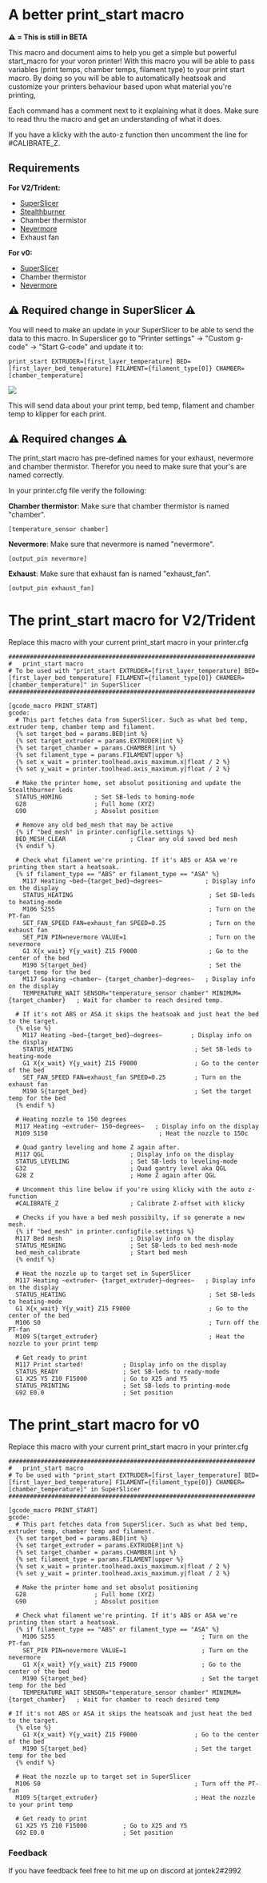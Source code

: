 # A better print_start macro

**:warning: = This is still in BETA**

This macro and document aims to help you get a simple but powerful start_macro for your voron printer! With this macro you will be able to pass variables (print temps, chamber temps, filament type) to your print start macro. By doing so you will be able to automatically heatsoak and customize your printers behaviour based upon what material you're printing, 

Each command has a comment next to it explaining what it does. Make sure to read thru the macro and get an understanding of what it does.

If you have a klicky with the auto-z function then uncomment the line for #CALIBRATE_Z.

## Requirements

**For V2/Trident:**

- [SuperSlicer](https://github.com/supermerill/SuperSlicer)
- [Stealthburner](https://vorondesign.com/voron_stealthburner)
- Chamber thermistor
- [Nevermore](https://github.com/nevermore3d/Nevermore_Micro)
- Exhaust fan

**For v0:**

- [SuperSlicer](https://github.com/supermerill/SuperSlicer)
- Chamber thermistor
- [Nevermore](https://github.com/nevermore3d/Nevermore_Micro)


## :warning: Required change in SuperSlicer :warning:
You will need to make an update in your SuperSlicer to be able to send the data to this macro. In Superslicer go to "Printer settings" -> "Custom g-code" -> "Start G-code" and update it to:

```
print_start EXTRUDER=[first_layer_temperature] BED=[first_layer_bed_temperature] FILAMENT={filament_type[0]} CHAMBER=[chamber_temperature]
```

![](/images/image1.png) 

This will send data about your print temp, bed temp, filament and chamber temp to klipper for each print.

## :warning: Required changes :warning:

The print_start macro has pre-defined names for your exhaust, nevermore and chamber thermistor. Therefor you need to make sure that your's are named correctly.

In your printer.cfg file verify the following:

**Chamber thermistor**:
Make sure that chamber thermistor is named "chamber".

```
[temperature_sensor chamber]
```

**Nevermore**:
Make sure that nevermore is named "nevermore".

```
[output_pin nevermore]
```

**Exhaust**:
Make sure that exhaust fan is named "exhaust_fan".

```
[output_pin exhaust_fan]
```

# The print_start macro for V2/Trident

Replace this macro with your current print_start macro in your printer.cfg

```
#####################################################################
#   print_start macro
# To be used with "print_start EXTRUDER=[first_layer_temperature] BED=[first_layer_bed_temperature] FILAMENT={filament_type[0]} CHAMBER=[chamber_temperature]" in SuperSlicer
#####################################################################

[gcode_macro PRINT_START]
gcode:
  # This part fetches data from SuperSlicer. Such as what bed temp, extruder temp, chamber temp and filament.
  {% set target_bed = params.BED|int %}
  {% set target_extruder = params.EXTRUDER|int %}
  {% set target_chamber = params.CHAMBER|int %}
  {% set filament_type = params.FILAMENT|upper %}
  {% set x_wait = printer.toolhead.axis_maximum.x|float / 2 %}
  {% set y_wait = printer.toolhead.axis_maximum.y|float / 2 %}

  # Make the printer home, set absolut positioning and update the Stealthburner leds
  STATUS_HOMING         ; Set SB-leds to homing-mode
  G28                   ; Full home (XYZ)
  G90                   ; Absolut position

  # Remove any old bed_mesh that may be active
  {% if "bed_mesh" in printer.configfile.settings %}
  BED_MESH_CLEAR                  ; Clear any old saved bed mesh
  {% endif %}

  # Check what filament we're printing. If it's ABS or ASA we're printing then start a heatsoak.
  {% if filament_type == "ABS" or filament_type == "ASA" %}
    M117 Heating ~bed~{target_bed}~degrees~            ; Display info on the display
    STATUS_HEATING                                      ; Set SB-leds to heating-mode
    M106 S255                                           ; Turn on the PT-fan
    SET_FAN_SPEED FAN=exhaust_fan SPEED=0.25            ; Turn on the exhaust fan
    SET_PIN PIN=nevermore VALUE=1                       ; Turn on the nevermore
    G1 X{x_wait} Y{y_wait} Z15 F9000                    ; Go to the center of the bed
    M190 S{target_bed}                                  ; Set the target temp for the bed
    M117 Soaking ~chamber~ {target_chamber}~degrees~   ; Display info on the display
    TEMPERATURE_WAIT SENSOR="temperature_sensor chamber" MINIMUM={target_chamber}   ; Wait for chamber to reach desired temp.

  # If it's not ABS or ASA it skips the heatsoak and just heat the bed to the target.
  {% else %}
    M117 Heating ~bed~{target_bed}~degrees~        ; Display info on the display
    STATUS_HEATING                                  ; Set SB-leds to heating-mode
    G1 X{x_wait} Y{y_wait} Z15 F9000                ; Go to the center of the bed
    SET_FAN_SPEED FAN=exhaust_fan SPEED=0.25        ; Turn on the exhaust fan
    M190 S{target_bed}                              ; Set the target temp for the bed
  {% endif %}

  # Heating nozzle to 150 degrees
  M117 Heating ~extruder~ 150~degrees~   ; Display info on the display
  M109 S150                               ; Heat the nozzle to 150c

  # Quad gantry leveling and home Z again after.
  M117 QGL                        ; Display info on the display
  STATUS_LEVELING                 ; Set SB-leds to leveling-mode
  G32                             ; Quad gantry level aka QGL
  G28 Z                           ; Home Z again after QGL

  # Uncomment this line below if you're using klicky with the auto z-function
  #CALIBRATE_Z                    ; Calibrate Z-offset with klicky

  # Checks if you have a bed mesh possibilty, if so generate a new mesh.
  {% if "bed_mesh" in printer.configfile.settings %}
  M117 Bed mesh                   ; Display info on the display
  STATUS_MESHING                  ; Set SB-leds to bed mesh-mode
  bed_mesh_calibrate              ; Start bed mesh
  {% endif %}

  # Heat the nozzle up to target set in SuperSlicer
  M117 Heating ~extruder~ {target_extruder}~degrees~   ; Display info on the display
  STATUS_HEATING                                        ; Set SB-leds to heating-mode
  G1 X{x_wait} Y{y_wait} Z15 F9000                      ; Go to the center of the bed
  M106 S0                                               ; Turn off the PT-fan
  M109 S{target_extruder}                               ; Heat the nozzle to your print temp

  # Get ready to print
  M117 Print started!           ; Display info on the display
  STATUS_READY                  ; Set SB-leds to ready-mode
  G1 X25 Y5 Z10 F15000          ; Go to X25 and Y5
  STATUS_PRINTING               ; Set SB-leds to printing-mode
  G92 E0.0                      ; Set position 
```

# The print_start macro for v0

Replace this macro with your current print_start macro in your printer.cfg
```
#####################################################################
#   print_start macro
# To be used with "print_start EXTRUDER=[first_layer_temperature] BED=[first_layer_bed_temperature] FILAMENT={filament_type[0]} CHAMBER=[chamber_temperature]" in SuperSlicer
#####################################################################

[gcode_macro PRINT_START]
gcode:
  # This part fetches data from SuperSlicer. Such as what bed temp, extruder temp, chamber temp and filament.
  {% set target_bed = params.BED|int %}
  {% set target_extruder = params.EXTRUDER|int %}
  {% set target_chamber = params.CHAMBER|int %}
  {% set filament_type = params.FILAMENT|upper %}
  {% set x_wait = printer.toolhead.axis_maximum.x|float / 2 %}
  {% set y_wait = printer.toolhead.axis_maximum.y|float / 2 %}

  # Make the printer home and set absolut positioning
  G28                   ; Full home (XYZ)
  G90                   ; Absolut position

  # Check what filament we're printing. If it's ABS or ASA we're printing then start a heatsoak.
  {% if filament_type == "ABS" or filament_type == "ASA" %}
    M106 S255                                         ; Turn on the PT-fan
    SET_PIN PIN=nevermore VALUE=1                     ; Turn on the nevermore
    G1 X{x_wait} Y{y_wait} Z15 F9000                  ; Go to the center of the bed
    M190 S{target_bed}                                ; Set the target temp for the bed
    TEMPERATURE_WAIT SENSOR="temperature_sensor chamber" MINIMUM={target_chamber}   ; Wait for chamber to reach desired temp

# If it's not ABS or ASA it skips the heatsoak and just heat the bed to the target.
  {% else %}
    G1 X{x_wait} Y{y_wait} Z15 F9000                ; Go to the center of the bed
    M190 S{target_bed}                              ; Set the target temp for the bed
  {% endif %}

  # Heat the nozzle up to target set in SuperSlicer
  M106 S0                                           ; Turn off the PT-fan
  M109 S{target_extruder}                           ; Heat the nozzle to your print temp

  # Get ready to print
  G1 X25 Y5 Z10 F15000          ; Go to X25 and Y5
  G92 E0.0                      ; Set position 
```

### Feedback

If you have feedback feel free to hit me up on discord at jontek2#2992
